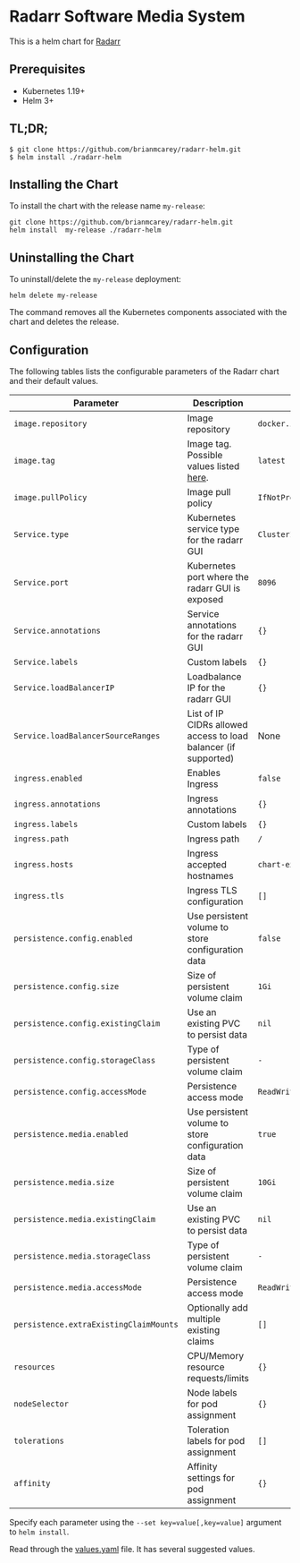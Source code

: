 # Radarr Software Media System

This is a helm chart for [Radarr](https://github.com/radarr/radarr/)

## Prerequisites

- Kubernetes 1.19+
- Helm 3+

## TL;DR;

```shell
$ git clone https://github.com/brianmcarey/radarr-helm.git
$ helm install ./radarr-helm
```

## Installing the Chart

To install the chart with the release name `my-release`:

```console
git clone https://github.com/brianmcarey/radarr-helm.git
helm install  my-release ./radarr-helm
```

## Uninstalling the Chart

To uninstall/delete the `my-release` deployment:

```console
helm delete my-release
```

The command removes all the Kubernetes components associated with the chart and deletes the release.

## Configuration

The following tables lists the configurable parameters of the Radarr chart and their default values.

| Parameter                  | Description                         | Default                                                 |
|----------------------------|-------------------------------------|---------------------------------------------------------|
| `image.repository`         | Image repository | `docker.io/radarr/radarr` |
| `image.tag`                | Image tag. Possible values listed [here](https://hub.docker.com/r/radarr/radarr/tags/).| `latest`|
| `image.pullPolicy`         | Image pull policy | `IfNotPresent` |
| `Service.type`          | Kubernetes service type for the radarr GUI | `ClusterIP` |
| `Service.port`          | Kubernetes port where the radarr GUI is exposed| `8096` |
| `Service.annotations`   | Service annotations for the radarr GUI | `{}` |
| `Service.labels`        | Custom labels | `{}` |
| `Service.loadBalancerIP` | Loadbalance IP for the radarr GUI | `{}` |
| `Service.loadBalancerSourceRanges` | List of IP CIDRs allowed access to load balancer (if supported)      | None
| `ingress.enabled`              | Enables Ingress | `false` |
| `ingress.annotations`          | Ingress annotations | `{}` |
| `ingress.labels`               | Custom labels                       | `{}`
| `ingress.path`                 | Ingress path | `/` |
| `ingress.hosts`                | Ingress accepted hostnames | `chart-example.local` |
| `ingress.tls`                  | Ingress TLS configuration | `[]` |
| `persistence.config.enabled`      | Use persistent volume to store configuration data | `false` |
| `persistence.config.size`         | Size of persistent volume claim | `1Gi` |
| `persistence.config.existingClaim`| Use an existing PVC to persist data | `nil` |
| `persistence.config.storageClass` | Type of persistent volume claim | `-` |
| `persistence.config.accessMode`  | Persistence access mode | `ReadWriteOnce` |
| `persistence.media.enabled`      | Use persistent volume to store configuration data | `true` |
| `persistence.media.size`         | Size of persistent volume claim | `10Gi` |
| `persistence.media.existingClaim`| Use an existing PVC to persist data | `nil` |
| `persistence.media.storageClass` | Type of persistent volume claim | `-` |
| `persistence.media.accessMode`  | Persistence access mode | `ReadWriteOnce` |
| `persistence.extraExistingClaimMounts`  | Optionally add multiple existing claims | `[]` |
| `resources`                | CPU/Memory resource requests/limits | `{}` |
| `nodeSelector`             | Node labels for pod assignment | `{}` |
| `tolerations`              | Toleration labels for pod assignment | `[]` |
| `affinity`                 | Affinity settings for pod assignment | `{}` |

Specify each parameter using the `--set key=value[,key=value]` argument to `helm install`.

Read through the [values.yaml](values.yaml) file. It has several suggested values.
